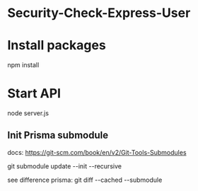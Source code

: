 # Security-Check-Express-User

# Install packages

npm install

# Start API

node server.js

## Init Prisma submodule

docs: https://git-scm.com/book/en/v2/Git-Tools-Submodules

git submodule update --init --recursive

see difference prisma: git diff --cached --submodule
